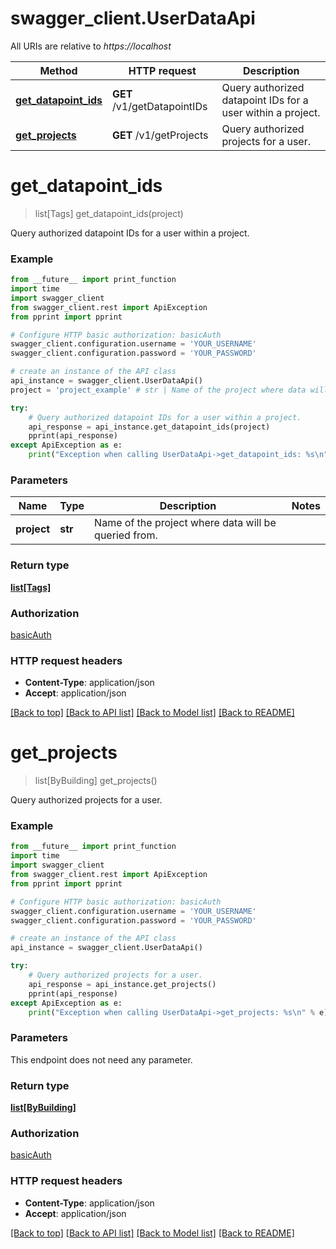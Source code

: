# swagger_client.UserDataApi

All URIs are relative to *https://localhost*

Method | HTTP request | Description
------------- | ------------- | -------------
[**get_datapoint_ids**](UserDataApi.md#get_datapoint_ids) | **GET** /v1/getDatapointIDs | Query authorized datapoint IDs for a user within a project.
[**get_projects**](UserDataApi.md#get_projects) | **GET** /v1/getProjects | Query authorized projects for a user.


# **get_datapoint_ids**
> list[Tags] get_datapoint_ids(project)

Query authorized datapoint IDs for a user within a project.

### Example 
```python
from __future__ import print_function
import time
import swagger_client
from swagger_client.rest import ApiException
from pprint import pprint

# Configure HTTP basic authorization: basicAuth
swagger_client.configuration.username = 'YOUR_USERNAME'
swagger_client.configuration.password = 'YOUR_PASSWORD'

# create an instance of the API class
api_instance = swagger_client.UserDataApi()
project = 'project_example' # str | Name of the project where data will be queried from.

try: 
    # Query authorized datapoint IDs for a user within a project.
    api_response = api_instance.get_datapoint_ids(project)
    pprint(api_response)
except ApiException as e:
    print("Exception when calling UserDataApi->get_datapoint_ids: %s\n" % e)
```

### Parameters

Name | Type | Description  | Notes
------------- | ------------- | ------------- | -------------
 **project** | **str**| Name of the project where data will be queried from. | 

### Return type

[**list[Tags]**](Tags.md)

### Authorization

[basicAuth](../README.md#basicAuth)

### HTTP request headers

 - **Content-Type**: application/json
 - **Accept**: application/json

[[Back to top]](#) [[Back to API list]](../README.md#documentation-for-api-endpoints) [[Back to Model list]](../README.md#documentation-for-models) [[Back to README]](../README.md)

# **get_projects**
> list[ByBuilding] get_projects()

Query authorized projects for a user.

### Example 
```python
from __future__ import print_function
import time
import swagger_client
from swagger_client.rest import ApiException
from pprint import pprint

# Configure HTTP basic authorization: basicAuth
swagger_client.configuration.username = 'YOUR_USERNAME'
swagger_client.configuration.password = 'YOUR_PASSWORD'

# create an instance of the API class
api_instance = swagger_client.UserDataApi()

try: 
    # Query authorized projects for a user.
    api_response = api_instance.get_projects()
    pprint(api_response)
except ApiException as e:
    print("Exception when calling UserDataApi->get_projects: %s\n" % e)
```

### Parameters
This endpoint does not need any parameter.

### Return type

[**list[ByBuilding]**](ByBuilding.md)

### Authorization

[basicAuth](../README.md#basicAuth)

### HTTP request headers

 - **Content-Type**: application/json
 - **Accept**: application/json

[[Back to top]](#) [[Back to API list]](../README.md#documentation-for-api-endpoints) [[Back to Model list]](../README.md#documentation-for-models) [[Back to README]](../README.md)

